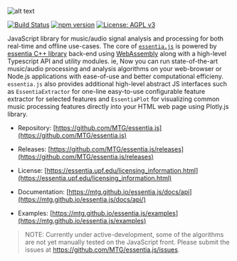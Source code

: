 
![alt text](https://user-images.githubusercontent.com/14850001/66190489-67098d80-e68c-11e9-9a7c-35b82f6635e1.png)

[![Build Status](https://travis-ci.org/MTG/essentia.js.svg?branch=master)](https://travis-ci.org/MTG/essentia.js)
[![npm version](https://badge.fury.io/js/essentia.js.svg)](https://badge.fury.io/js/essentia.js)
[![License: AGPL v3](https://img.shields.io/badge/License-AGPL%20v3-blue.svg)](https://www.gnu.org/licenses/agpl-3.0)

JavaScript library for music/audio signal analysis and processing for both real-time and offline use-cases. The core of [`essentia.js`](/) is powered by [essentia C++ library](https://essentia.upf.edu) back-end using [WebAssembly](https://webassembly.org/) along with a high-level Typescript API and utility modules. ie, Now you can run state-of-the-art music/audio processing and analysis algorithms on your web-browser or Node.js applications with ease-of-use and better computational efficieny. `essentia.js` also provides additional high-level abstract JS interfaces such as `EssentiaExtractor` for one-line easy-to-use configurable feature extractor for selected features and `EssentiaPlot` for visualizing common music processing features directly into your HTML web page using Plotly.js library.

- Repository: [https://github.com/MTG/essentia.js](https://github.com/MTG/essentia.js)

- Releases: [https://github.com/MTG/essentia.js/releases](https://github.com/MTG/essentia.js/releases)

- License: [https://essentia.upf.edu/licensing_information.html](https://essentia.upf.edu/licensing_information.html)

- Documentation: [https://mtg.github.io/essentia.js/docs/api](https://mtg.github.io/essentia.js/docs/api/)
  
- Examples: [https://mtg.github.io/essentia.js/examples](https://mtg.github.io/essentia.js/examples)


> NOTE: Currently under active-development, some of the algorithms are not yet manually tested on the JavaScript front. Please submit the issues at https://github.com/MTG/essentia.js/issues.
